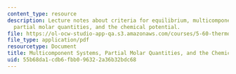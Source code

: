 ```yaml
---
content_type: resource
description: Lecture notes about criteria for equilibrium, multicomponent systems,
  partial molar quantities, and the chemical potential.
file: https://ol-ocw-studio-app-qa.s3.amazonaws.com/courses/5-60-thermodynamics-kinetics-spring-2008/55b68da1cdb6fbb096322a36b32bdc68_lec_14.pdf
file_type: application/pdf
resourcetype: Document
title: Multicomponent Systems, Partial Molar Quantities, and the Chemical Potential
uid: 55b68da1-cdb6-fbb0-9632-2a36b32bdc68
---
```

